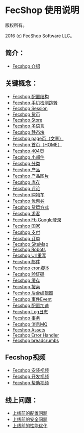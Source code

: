 FecShop 使用说明
===============================

版权所有。

2016 (c) FecShop Software LLC。

简介：
---------
*  [Fecshop 介绍](fecshop-about-description.md)



关键概念：
---------
*  [Fecshop 配置结构](fecshop_config_construction.md)
*  [Fecshop 手机检测跳转](fecshop_mobile.md)
*  [Fecshop Session](fecshop_session.md)
*  [Fecshop 货币](fecshop_currency.md)
*  [Fecshop Store](fecshop_store.md)
*  [Fecshop 多语言](fecshop_mutil_lang.md)
*  [Fecshop 静态块](fecshop_static_block.md)
*  [Fecshop page页（文章）](fecshop_page.md)
*  [Fecshop 首页（HOME）](fecshop_home.md)
*  [Fecshop 404页](fecshop_404.md)
*  [Fecshop 小部件](fecshop_widget.md)
*  [Fecshop 分类](fecshop_category.md)
*  [Fecshop 产品](fecshop_product.md)
*  [Fecshop 产品图片](fecshop_product_image.md)
*  [Fecshop 库存](fecshop_stock.md)
*  [Fecshop 评论](fecshop_product_review.md)
*  [Fecshop 购物车](fecshop_cart.md)
*  [Fecshop 优惠券](fecshop_coupon.md)
*  [Fecshop 货运方式](fecshop_shipping_method.md)
*  [Fecshop 游客](fecshop_guest.md)
*  [Fecshop Fb Google登录](fecshop_fb_google_login.md)
*  [Fecshop 国家](fecshop_country.md)
*  [Fecshop 支付](fecshop_payment_method.md)
*  [Fecshop 订单](fecshop_order.md)
*  [Fecshop SiteMap](fecshop_sitemap.md)
*  [Fecshop Robots](fecshop_robots.md)
*  [Fecshop Url重写](fecshop_url_rewrite.md)
*  [Fecshop 邮件](fecshop_email.md)
*  [Fecshop cron脚本](fecshop_cron_script.md)
*  [Fecshop 验证码](fecshop_yzm.md)
*  [Fecshop 缓存](fecshop_cache.md)
*  [Fecshop 搜索](fecshop_search.md)
*  [Fecshop 后台编辑器](fecshop_admin_edit.md)
*  [Fecshop 事件Event](fecshop_event.md)
*  [Fecshop 配置加速](fecshop_config_speed.md)
*  [Fecshop Log日志](fecshop_log.md)
*  [Fecshop 事务](fecshop_transaction.md)
*  [Fecshop 消息MQ](fecshop_amqp.md)
*  [Fecshop Assets](fecshop_assets.md)
*  [Fecshop Error Handler](fecshop_error_handler.md)
*  [Fecshop breadcrumbs](fecshop_breadcrumbs.md)

Fecshop视频
-----------

*  [Fecshop 安装视频](fecshop_video_install.md)
*  [Fecshop 开发视频](fecshop_video_develop.md)
*  [Fecshop 帮助视频](fecshop_video_helper.md)



线上问题：
---------

*  [上线前的配置问题](fecshop_online_config.md)
*  [上线前的安全问题](fecshop_online_security.md)
*  [上线前的性能优化](fecshop_online_speed.md)






